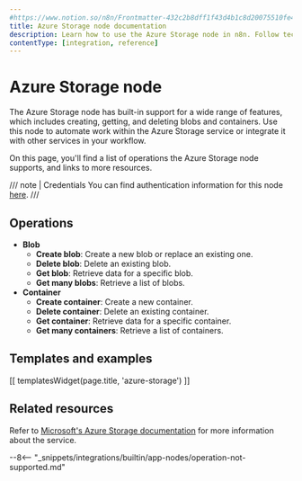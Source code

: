 ```yaml
---
#https://www.notion.so/n8n/Frontmatter-432c2b8dff1f43d4b1c8d20075510fe4
title: Azure Storage node documentation
description: Learn how to use the Azure Storage node in n8n. Follow technical documentation to integrate Azure Storage node into your workflows.
contentType: [integration, reference]
---
```


# Azure Storage node

The Azure Storage node has built-in support for a wide range of features, which includes creating, getting, and deleting blobs and containers. Use this node to automate work within the Azure Storage service or integrate it with other services in your workflow.

On this page, you'll find a list of operations the Azure Storage node supports, and links to more resources.

///  note  | Credentials
You can find authentication information for this node [here](/integrations/builtin/credentials/azurestorage.md).
///


## Operations

* **Blob**
	* **Create blob**: Create a new blob or replace an existing one.
	* **Delete blob**: Delete an existing blob.
	* **Get blob**: Retrieve data for a specific blob.
	* **Get many blobs**: Retrieve a list of blobs.
* **Container**
	* **Create container**: Create a new container.
	* **Delete container**: Delete an existing container.
	* **Get container**: Retrieve data for a specific container.
	* **Get many containers**: Retrieve a list of containers.

## Templates and examples

<!-- see https://www.notion.so/n8n/Pull-in-templates-for-the-integrations-pages-37c716837b804d30a33b47475f6e3780 -->
[[ templatesWidget(page.title, 'azure-storage') ]]

## Related resources

<!-- add a link to the service's documentation. This should usually go direct to the API docs -->
Refer to [Microsoft's Azure Storage documentation](https://learn.microsoft.com/en-us/rest/api/storageservices/) for more information about the service.

--8<-- "_snippets/integrations/builtin/app-nodes/operation-not-supported.md"
